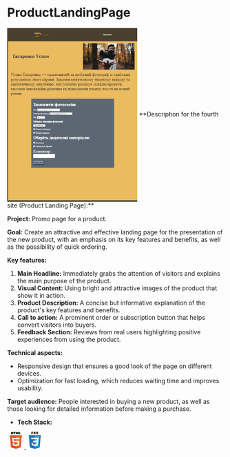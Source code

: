 # ProductLandingPage
<img src="https://github.com/OleksandrHub/SurveyForm/blob/main/pr-1.PNG?raw=true" alt="project screen" width="60%" align="center">
**Description for the fourth site (Product Landing Page):**

**Project:** Promo page for a product.

**Goal:** Create an attractive and effective landing page for the presentation of the new product, with an emphasis on its key features and benefits, as well as the possibility of quick ordering.

**Key features:**
1. **Main Headline:** Immediately grabs the attention of visitors and explains the main purpose of the product.
2. **Visual Content:** Using bright and attractive images of the product that show it in action.
3. **Product Description:** A concise but informative explanation of the product's key features and benefits.
4. **Call to action:** A prominent order or subscription button that helps convert visitors into buyers.
5. **Feedback Section:** Reviews from real users highlighting positive experiences from using the product.

**Technical aspects:**
- Responsive design that ensures a good look of the page on different devices.
- Optimization for fast loading, which reduces waiting time and improves usability.

**Target audience:** People interested in buying a new product, as well as those looking for detailed information before making a purchase.
- **Tech Stack:**
<p align="left"> 
  <a href="https://www.w3.org/html/" target="_blank" rel="noreferrer"> 
    <img src="https://raw.githubusercontent.com/devicons/devicon/master/icons/html5/html5-original-wordmark.svg" alt="html5" width="40" height="40"/> 
  </a> 
  <a href="https://www.w3schools.com/css/" target="_blank" rel="noreferrer"> 
    <img src="https://raw.githubusercontent.com/devicons/devicon/master/icons/css3/css3-original-wordmark.svg" alt="css3" width="40" height="40"/> 
  </a> 
</p>
